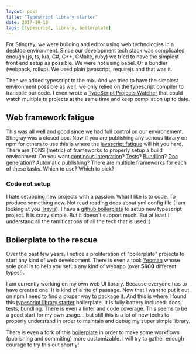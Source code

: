 ```yaml
---
layout: post
title: "Typescript library starter"
date: 2017-10-18
tags: [typescript, library, boilerplate]
---
```


For Stingray, we were building and editor using web technologies in a desktop environment. Since our development tech stack was complicated enough (js, ts, lua, C#, C++, CMake, ruby) we tried to have the simplest front end setup as possible. We were not using babel. Or a bundler (webpack, rollup). We used plain javascript, requirejs and that was it.

Then we added typescript to the mix. And we tried to have the simplest environment possible as well: we only relied on the typescript compiler to transpile our code. I even wrote a [TypeScript Projects Watcher](https://lochrist.github.io/blog/2017-05-01-typescript-projects-watcher) that could watch multiple ts projects at the same time and keep compilation up to date.

## Web framework fatigue

This was all well and good since we had full control on our environement. Stingray was a closed box. Now if you are publishing any serious library on npm for others to use this is where the [javascript fatigue](https://medium.freecodecamp.com/a-study-plan-to-cure-javascript-fatigue-8ad3a54f2eb1#.g8pkgi1co) will hit you hard. There are TONS (metric) of frameworks to properly setup a build environment. Do you want [continous integration](https://travis-ci.org/)? [Tests](https://karma-runner.github.io/1.0/index.html)? [Bundling](https://github.com/rollup/rollup)? [Doc](http://typedoc.org/) generation? Automatic publishing? There are multiple frameworks for each of these tasks. Which to use? Which to pick?

### Code not setup

I hate setupping new projects with a passion. What I like is to code. To produce something new. Not read reading docs about yml config file (I am looking at you [Travis](https://travis-ci.org/)). I have a [github boilerplate](https://github.com/lochrist/vanilla-ts) to setup new typescript project. It is crazy simple. But it doesn't support much. But at least I understand all the ramifications of all the tech that is used :)

## Boilerplate to the rescue
Over the past few years, I notice a proliferation of "boilerplate" projects to start any kind of web development. There is even a tool: [Yeoman](http://yeoman.io/) whose sole goal is to help you setup any kind of webapp (over **5600** different types!).

I am currently working on my own web UI library. Because everyone has to have created one! It is kind of a rite of passage. Now that I want to put it out on npm I need to find a proper way to package it. And this is where I found this [typescript library starter](https://github.com/alexjoverm/typescript-library-starter) boilerplate. It is fully battery included: docs, tests, bundling. There is even a linter and code coverage. This seems to be a good start for my own usage... but still this is a lot of new techs to properly understand in order to maintain and debug my super simple library.

There is even a fork of this [boilerplate](https://github.com/tonysneed/typescript-library-starter-lite) in order to make some workflows (publishing and commiting) more customizable. I will try to gather enough courage to try this out shortly!